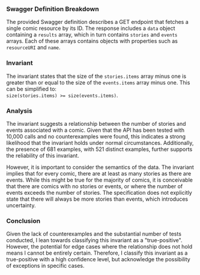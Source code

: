 ### Swagger Definition Breakdown
The provided Swagger definition describes a GET endpoint that fetches a single comic resource by its ID. The response includes a `data` object containing a `results` array, which in turn contains `stories` and `events` arrays. Each of these arrays contains objects with properties such as `resourceURI` and `name`.

### Invariant
The invariant states that the size of the `stories.items` array minus one is greater than or equal to the size of the `events.items` array minus one. This can be simplified to:  
`size(stories.items) >= size(events.items)`.

### Analysis
The invariant suggests a relationship between the number of stories and events associated with a comic. Given that the API has been tested with 10,000 calls and no counterexamples were found, this indicates a strong likelihood that the invariant holds under normal circumstances. Additionally, the presence of 681 examples, with 521 distinct examples, further supports the reliability of this invariant. 

However, it is important to consider the semantics of the data. The invariant implies that for every comic, there are at least as many stories as there are events. While this might be true for the majority of comics, it is conceivable that there are comics with no stories or events, or where the number of events exceeds the number of stories. The specification does not explicitly state that there will always be more stories than events, which introduces uncertainty. 

### Conclusion
Given the lack of counterexamples and the substantial number of tests conducted, I lean towards classifying this invariant as a "true-positive". However, the potential for edge cases where the relationship does not hold means I cannot be entirely certain. Therefore, I classify this invariant as a true-positive with a high confidence level, but acknowledge the possibility of exceptions in specific cases.
